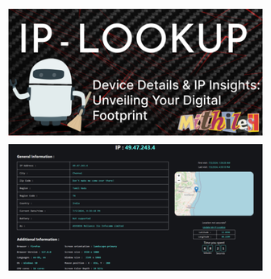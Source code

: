 ![title-pic](https://github.com/kingsmen732/Ip-Lookup/blob/main/banner.png)

![pic](https://github.com/kingsmen732/Ip-Lookup/blob/main/demo.png)
